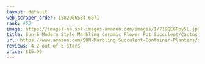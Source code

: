 ```yaml
---
layout: default 
﻿web_scraper_order: 1582906584-6071
rank: #53
image: https://images-na.ssl-images-amazon.com/images/I/719QEGFpy5L.jpg
title: Sun-E Modern Style Marbling Ceramic Flower Pot Succulent/Cactus Planter Pots Container Bonsai…
url: https://www.amazon.com/SUN-Marbling-Succulent-Container-Planters/dp/B07D6HDJBQ/ref=zg_mw_lawn-garden_53?_encoding=UTF8&psc=1&refRID=N2N6WQVV95K578DRNN9Q
reviews: 4.2 out of 5 stars
price: $15.99 
---
```

